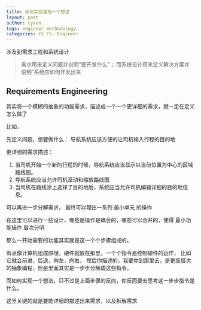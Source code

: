 ```yaml
---
title: 如何实现落地一个想法
layout: post
author: cyven
tags: engineer methodology
categories: CS CS::Engineer
---
```


涉及到需求工程和系统设计

> 需求用来定义问题并说明“要开发什么”； 而系统设计用来定义解决方案并说明”系统应如何开发出来

## Requirements Engineering

其实将一个模糊的抽象的功能需求，描述成一个一个更详细的需求，就一定在定义怎么做了

比如，

先定义问题，想要做什么： 导航系统应该方便的让司机输入行程的目的地

更详细的需求描述：
1. 当司机开始一个新的行程的时候，导航系统应当显示以当前位置为中心的区域路线图。
2. 导航系统应当允许司机滚动和缩放路线图
3. 当司机在路线涂上选择了目的地后，系统应当允许司机编辑详细的目的地信息。

可以再进一步分解需求， 最终可以理出一系列 最小单元 的操作

在这里可以进行一些设计，哪些是操作是耦合的，哪些可以合并的，使得 最小功能操作 层次分明

那么一开始需要的功能其实就是这一个个步骤组成的。

有点像计算机组成原理，硬件就放在那里，一个个指令是控制硬件的运作，
比如它就会前进，后退，向左，向右，
然后你描述的，我要你到那里去，是更高层次的抽象编程，但是里面其实是一步步分解成这些指令。

而如何实现一个想法，只不过是上面步骤的反向，你反而要去思考这一步步指令是什么。

这里关键的就是要能详细的描述出来需求，以及拆解需求
